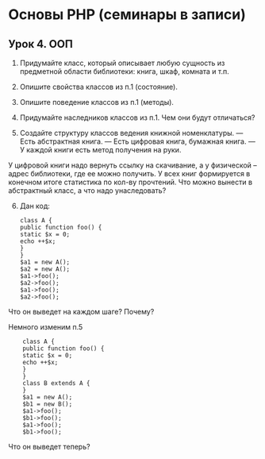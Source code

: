 # Основы PHP (семинары в записи)

## Урок 4. ООП

1. Придумайте класс, который описывает любую сущность из предметной области библиотеки: книга, шкаф, комната и т.п.

2. Опишите свойства классов из п.1 (состояние).

3. Опишите поведение классов из п.1 (методы).

4. Придумайте наследников классов из п.1. Чем они будут отличаться?

5. Создайте структуру классов ведения книжной номенклатуры.
   — Есть абстрактная книга.
   — Есть цифровая книга, бумажная книга.
   — У каждой книги есть метод получения на руки.

У цифровой книги надо вернуть ссылку на скачивание, а у физической – адрес библиотеки, где ее можно получить. У всех книг формируется в конечном итоге статистика по кол-ву прочтений.
Что можно вынести в абстрактный класс, а что надо унаследовать?

6.  Дан код:

        class A {
        public function foo() {
        static $x = 0;
        echo ++$x;
        }
        }
        $a1 = new A();
        $a2 = new A();
        $a1->foo();
        $a2->foo();
        $a1->foo();
        $a2->foo();

Что он выведет на каждом шаге? Почему?

Немного изменим п.5

        class A {
        public function foo() {
        static $x = 0;
        echo ++$x;
        }
        }
        class B extends A {
        }
        $a1 = new A();
        $b1 = new B();
        $a1->foo();
        $b1->foo();
        $a1->foo();
        $b1->foo();

Что он выведет теперь?
